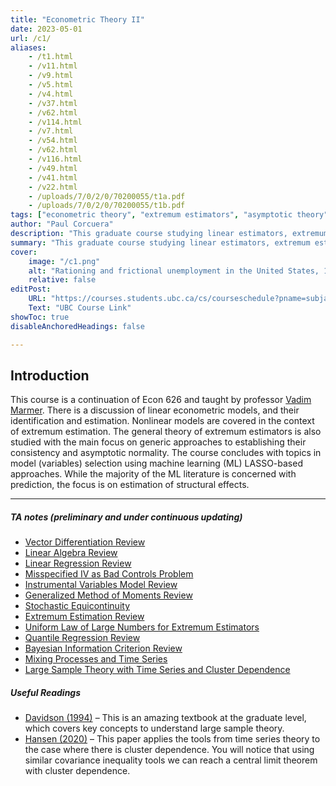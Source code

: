 ```yaml
---
title: "Econometric Theory II" 
date: 2023-05-01
url: /c1/
aliases:
    - /t1.html
    - /v11.html
    - /v9.html
    - /v5.html
    - /v4.html
    - /v37.html
    - /v62.html
    - /v114.html
    - /v7.html
    - /v54.html
    - /v62.html
    - /v116.html
    - /v49.html
    - /v41.html
    - /v22.html
    - /uploads/7/0/2/0/70200055/t1a.pdf
    - /uploads/7/0/2/0/70200055/t1b.pdf
tags: ["econometric theory", "extremum estimators", "asymptotic theory"]
author: "Paul Corcuera"
description: "This graduate course studying linear estimators, extremum estimators and their behavior in large samples. There is also some discussion around model selection using machine learning methods." 
summary: "This graduate course studying linear estimators, extremum estimators and their behavior in large samples. There is also some discussion around model selection using machine learning methods." 
cover:
    image: "/c1.png"
    alt: "Rationing and frictional unemployment in the United States, 1964–2009"
    relative: false
editPost:
    URL: "https://courses.students.ubc.ca/cs/courseschedule?pname=subjarea&tname=subj-course&dept=ECON&course=627"
    Text: "UBC Course Link"
showToc: true
disableAnchoredHeadings: false

---
```


## Introduction

This course is a continuation of Econ 626 and taught by professor [Vadim Marmer](https://economics.ubc.ca/profile/vadim-marmer/). There is a discussion of linear econometric models, and their identification and estimation. Nonlinear models are covered in the context of extremum estimation. The general theory of extremum estimators is also studied with the main focus on generic approaches to establishing their consistency and asymptotic normality. The course concludes with topics in model (variables) selection using machine learning (ML) LASSO-based approaches. While the majority of the ML literature is concerned with prediction, the focus is on estimation of structural effects.

---

##### TA notes (preliminary and under continuous updating)

- [Vector Differentiation Review](/veccalc.pdf)
- [Linear Algebra Review](/linalg.pdf)
- [Linear Regression Review](/linreg.pdf)
- [Misspecified IV as Bad Controls Problem](/ivmispec.pdf)
- [Instrumental Variables Model Review](/iv.pdf)
- [Generalized Method of Moments Review](/gmm.pdf)
- [Stochastic Equicontinuity](/stochasticequi.pdf)
- [Extremum Estimation Review](/extremumest.pdf)
- [Uniform Law of Large Numbers for Extremum Estimators](/ulln.pdf)
- [Quantile Regression Review](/qreg.pdf)
- [Bayesian Information Criterion Review](/bic.pdf)
- [Mixing Processes and Time Series](/timeseries1.pdf)
- [Large Sample Theory with Time Series and Cluster Dependence](/timeseries2.pdf)


##### Useful Readings

- [Davidson (1994)](https://global.oup.com/academic/product/stochastic-limit-theory-9780192844507?cc=us&lang=en&) – This is an amazing textbook at the graduate level, which covers key concepts to understand large sample theory.
- [Hansen (2020)](https://users.ssc.wisc.edu/~bhansen/papers/JoE_2020.pdf) – This paper applies the tools from time series theory to the case where there is cluster dependence. You will notice that using similar covariance inequality tools we can reach a central limit theorem with cluster dependence. 

